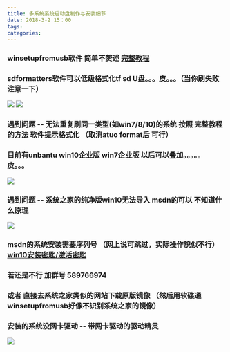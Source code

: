 ```yaml
---
title: 多系统系统启动盘制作与安装细节
date: 2018-3-2 15：00
tags:
categories:
---
```


### winsetupfromusb软件 简单不赘述    [完整教程](https://www.iplaysoft.com/winsetupfromusb.html)
### sdformatters软件可以低级格式化tf sd U盘。。。皮。。。（当你刷失败注意一下）

![](http://oyj1fkfcr.bkt.clouddn.com/2018-04-08_175122.png)
![](http://oyj1fkfcr.bkt.clouddn.com/2018-04-08_181323.png)

### 遇到问题 -- 无法重复刷同一类型(如win7/8/10)的系统  按照 完整教程  的方法   软件提示格式化  （取消atuo format后 可行）
### 目前有unbantu  win10企业版  win7企业版   以后可以叠加。。。。。皮。。。
![](http://oyj1fkfcr.bkt.clouddn.com/2018-04-08_210222.png)
### 遇到问题 -- 系统之家的纯净版win10无法导入  msdn的可以 不知道什么原理
![](http://oyj1fkfcr.bkt.clouddn.com/2018-04-08_190943.png)

### msdn的系统安装需要序列号  （网上说可跳过，实际操作貌似不行）  [win10安装密匙/激活密匙](http://www.xitongzhijia.net/xtjc/20170804/104065.html)
### 若还是不行 加群号 589766974
### 或者 直接去系统之家类似的网站下载原版镜像  （然后用软碟通  winsetupfromusb好像不识别系统之家的镜像）
### 安装的系统没网卡驱动 -- 带网卡驱动的驱动精灵
![](http://oyj1fkfcr.bkt.clouddn.com/2018-04-08_180349.png)
